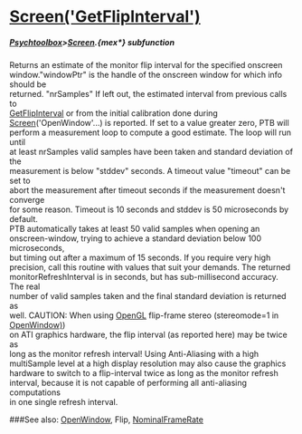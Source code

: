 # [Screen('GetFlipInterval')](Screen-GetFlipInterval) 
##### [Psychtoolbox](Pyschtoolbox)>[Screen](Screen).{mex*} subfunction


Returns an estimate of the monitor flip interval for the specified onscreen  
window."windowPtr" is the handle of the onscreen window for which info should be  
returned. "nrSamples" If left out, the estimated interval from previous calls to  
[GetFlipInterval](GetFlipInterval) or from the initial calibration done during  
[Screen](Screen)('OpenWindow'...) is reported. If set to a value greater zero, PTB will  
perform a measurement loop to compute a good estimate. The loop will run until  
at least nrSamples valid samples have been taken and standard deviation of the  
measurement is below "stddev" seconds. A timeout value "timeout" can be set to  
abort the measurement after timeout seconds if the measurement doesn't converge  
for some reason. Timeout is 10 seconds and stddev is 50 microseconds by default.  
PTB automatically takes at least 50 valid samples when opening an  
onscreen-window, trying to achieve a standard deviation below 100 microseconds,  
but timing out after a maximum of 15 seconds. If you require very high  
precision, call this routine with values that suit your demands. The returned  
monitorRefreshInterval is in seconds, but has sub-millisecond accuracy. The real  
number of valid samples taken and the final standard deviation is returned as  
well. CAUTION: When using [OpenGL](OpenGL) flip-frame stereo (stereomode=1 in [OpenWindow)](OpenWindow))  
on ATI graphics hardware, the flip interval (as reported here) may be twice as  
long as the monitor refresh interval! Using Anti-Aliasing with a high  
multiSample level at a high display resolution may also cause the graphics  
hardware to switch to a flip-interval twice as long as the monitor refresh  
interval, because it is not capable of performing all anti-aliasing computations  
in one single refresh interval.   


###See also:
[OpenWindow](Screen-OpenWindow), Flip, [NominalFrameRate](Screen-NominalFrameRate)
